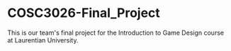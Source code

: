 COSC3026-Final_Project
======================

This is our team's final project for the Introduction to Game Design course at Laurentian University.
